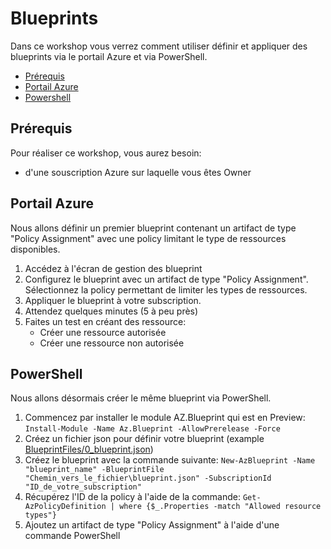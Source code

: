 # Blueprints

Dans ce workshop vous verrez comment utiliser définir et appliquer des blueprints via le portail Azure et via PowerShell. 

- [Prérequis](#prérequis)
- [Portail Azure](#portail-azure)
- [Powershell](#powershell)

## Prérequis

Pour réaliser ce workshop, vous aurez besoin:
- d'une souscription Azure sur laquelle vous êtes Owner

## Portail Azure

Nous allons définir un premier blueprint contenant un artifact de type "Policy Assignment" avec une policy limitant le type de ressources disponibles.

1. Accédez à l'écran de gestion des blueprint
2. Configurez le blueprint avec un artifact de type "Policy Assignment". Sélectionnez la policy permettant de limiter les types de ressources.
3. Appliquer le blueprint à votre subscription.
4. Attendez quelques minutes (5 à peu près)
5. Faites un test en créant des ressource:
    - Créer une ressource autorisée
    - Créer une ressource non autorisée

## PowerShell

Nous allons désormais créer le même blueprint via PowerShell.

1. Commencez par installer le module AZ.Blueprint qui est en Preview: `Install-Module -Name Az.Blueprint -AllowPrerelease -Force`
2. Créez un fichier json pour définir votre blueprint (example [BlueprintFiles/0_blueprint.json](BlueprintFiles/0_blueprint.json))
3. Créez le blueprint avec la commande suivante: `New-AzBlueprint -Name "blueprint_name" -BlueprintFile "Chemin_vers_le_fichier\blueprint.json" -SubscriptionId "ID_de_votre_subscription"`
4. Récupérez l'ID de la policy à l'aide de la commande: `Get-AzPolicyDefinition | where {$_.Properties -match "Allowed resource types"}`
5. Ajoutez un artifact de type "Policy Assignment" à l'aide d'une commande PowerShell